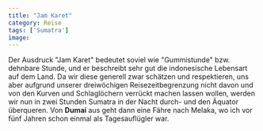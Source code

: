 ```yaml
---
title: "Jam Karet"
category: Reise
tags: ['Sumatra']
image: 
---
```


Der Ausdruck "Jam Karet" bedeutet soviel wie "Gummistunde" bzw. dehnbare Stunde, und er beschreibt sehr gut die indonesische Lebensart auf dem Land. Da wir diese generell zwar schätzen und respektieren, uns aber aufgrund unserer dreiwöchigen Reisezeitbegrenzung nicht davon und von den Kurven und Schlaglöchern verrückt machen lassen wollen, werden wir nun in zwei Stunden Sumatra in der Nacht durch- und den Äquator überqueren. Von **Dumai** aus geht dann eine Fähre nach Melaka, wo ich vor fünf Jahren schon einmal als Tagesauflügler war.